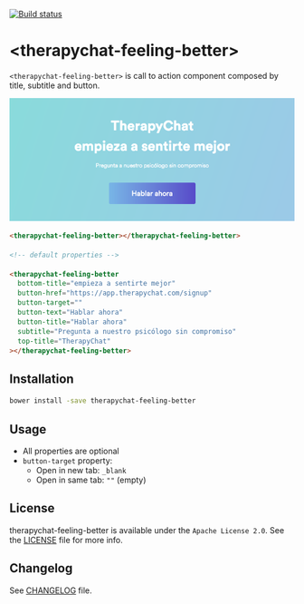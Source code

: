 [![Build status](https://travis-ci.org/TherapyChat/therapychat-feeling-better.svg?branch=master)](https://travis-ci.org/TherapyChat/therapychat-feeling-better)

# &lt;therapychat-feeling-better&gt;

`<therapychat-feeling-better>` is call to action component composed by title, subtitle and button.

![Sample](sample.png)

<!---
```
<custom-element-demo>
  <template>
    <script src="../webcomponentsjs/webcomponents-lite.js"></script>
    <link rel="import" href="therapychat-feeling-better.html">
    <therapychat-feeling-better></therapychat-feeling-better>
  </template>
</custom-element-demo>
```
-->
```html
<therapychat-feeling-better></therapychat-feeling-better>

<!-- default properties -->

<therapychat-feeling-better
  bottom-title="empieza a sentirte mejor"
  button-href="https://app.therapychat.com/signup"
  button-target=""
  button-text="Hablar ahora"
  button-title="Hablar ahora"
  subtitle="Pregunta a nuestro psicólogo sin compromiso"
  top-title="TherapyChat"
></therapychat-feeling-better>
```

## Installation

```bash
bower install -save therapychat-feeling-better
```

## Usage

* All properties are optional
* `button-target` property:
  * Open in new tab: `_blank`
  * Open in same tab: `""` (empty)

## License

therapychat-feeling-better is available under the `Apache License 2.0`. See the [LICENSE](./LICENSE) file for more info.

## Changelog

See [CHANGELOG](./CHANGELOG.md) file.
